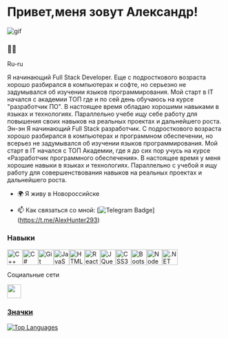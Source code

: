 # Привет,меня зовут Александр!
<img src="https://user-images.githubusercontent.com/18350557/176309783-0785949b-9127-417c-8b55-ab5a4333674e.gif" alt="gif"/>

### :man_technologist:

Ru-ru 

Я начинающий Full Stack Developer. Еще с подросткового возраста хорошо разбирался в компьютерах и софте, но серьезно не задумывался об изучении языков программирования. Мой старт в IT начался с академии ТОП где и по сей день обучаюсь на курсе "разработчик ПО". В настоящее время обладаю хорошими навыками в языках и технологиях. Параллельно учебе ищу себе работу для повышения своих навыков на реальных проектах и дальнейшего роста. Эн-эн Я начинающий Full Stack разработчик. С подросткового возраста хорошо разбирался в компьютерах и программном обеспечении, но всерьез не задумывался об изучении языков программирования. Мой старт в IT начался с ТОП Академии, где я до сих пор учусь на курсе «Разработчик программного обеспечения». В настоящее время у меня хорошие навыки в языках и технологиях. Параллельно с учебой я ищу работу для совершенствования навыков на реальных проектах и дальнейшего роста.

- 🌍 Я живу в Новороссийске
  
- :mailbox: Как связаться со мной: [![Telegram Badge](https://img.shields.io/badge/-filimonovalexey-blue?style=flat&logo=Telegram&logoColor=white)]
  (https://t.me/AlexHunter293)

### Навыки
<p align="left"> <a href="https://docs.microsoft.com/en-us/cpp/?view=msvc-170" target="_blank" rel="noreferrer"><img src="https://raw.githubusercontent.com/danielcranney/readme-generator/main/public/icons/skills/cplusplus-colored.svg" width="36" height="36" alt="C++" /></a><a href="https://docs.microsoft.com/en-us/dotnet/csharp/" target="_blank" rel="noreferrer"><img src="https://raw.githubusercontent.com/danielcranney/readme-generator/main/public/icons/skills/csharp-colored.svg" width="36" height="36" alt="C#" /></a><a href="https://git-scm.com/" target="_blank" rel="noreferrer"><img src="https://raw.githubusercontent.com/danielcranney/readme-generator/main/public/icons/skills/git-colored.svg" width="36" height="36" alt="Git" /></a><a href="https://developer.mozilla.org/en-US/docs/Web/JavaScript" target="_blank" rel="noreferrer"><img src="https://raw.githubusercontent.com/danielcranney/readme-generator/main/public/icons/skills/javascript-colored.svg" width="36" height="36" alt="JavaScript" /></a><a href="https://developer.mozilla.org/en-US/docs/Glossary/HTML5" target="_blank" rel="noreferrer"><img src="https://raw.githubusercontent.com/danielcranney/readme-generator/main/public/icons/skills/html5-colored.svg" width="36" height="36" alt="HTML5" /></a><a href="https://reactjs.org/" target="_blank" rel="noreferrer"><img src="https://raw.githubusercontent.com/danielcranney/readme-generator/main/public/icons/skills/react-colored.svg" width="36" height="36" alt="React" /></a><a href="https://jquery.com/" target="_blank" rel="noreferrer"><img src="https://raw.githubusercontent.com/danielcranney/readme-generator/main/public/icons/skills/jquery-colored.svg" width="36" height="36" alt="JQuery" /></a><a href="https://www.w3.org/TR/CSS/#css" target="_blank" rel="noreferrer"><img src="https://raw.githubusercontent.com/danielcranney/readme-generator/main/public/icons/skills/css3-colored.svg" width=" 36" height="36" alt="CSS3" /></a><a href="https://getbootstrap.com/" target="_blank" rel="noreferrer"><img src="https://raw.githubusercontent.com/danielcranney/readme-generator/main/public/icons/skills/bootstrap-colored.svg" width="36" height="36" alt="Bootstrap" /></a><a href="https://nodejs.org/en/" target="_blank" rel="noreferrer"><img src="https://raw.githubusercontent.com/danielcranney/readme-generator/main/public/icons/skills/nodejs-colored.svg" width="36" height="36" alt="NodeJS" /></a><a href="https://dotnet.microsoft.com/en-us/" target="_blank" rel="noreferrer"><img src="https://raw.githubusercontent.com/danielcranney/readme-generator/main/public/icons/skills/dot-net-colored.svg" width="36" height="36" alt=".NET" /></a> </p>
Социальные сети <p align="left"> <a href="https://www.github.com/Vampir5050" target="_blank" rel="noreferrer"> <source media="(prefers-color-scheme: dark)" srcset="https://raw.githubusercontent.com/danielcranney/readme-generator/main/public/icons/socials/github-dark.svg" /> <source media="(prefers-color-scheme: light)" srcset="https://raw.githubusercontent.com/danielcranney/readme-generator/main/public/icons/socials/github.svg" /> <img src="https://raw.githubusercontent.com/danielcranney/readme-generator/main/public/icons/socials/github.svg" width="32" height="32" />  </а></>

### Значки

<a href="https://github.com/Vampir5050" align="left"><img src="https://github-readme-stats.vercel.app/api/top-langs/?username=Vampir5050&langs_count=10&title_color=10b981&text_color=ffffff&icon_color=000000&bg_color=312e81&hide_border=true&locale=en&custom_title=Top%20%Languages" alt="Top Languages" /></a>
